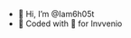 - 👋 Hi, I’m @Iam6h05t
- 👀 Coded with 💞️ for Invvenio

<!---
Iam6h05t/Iam6h05t is a ✨ special ✨ repository because its `README.md` (this file) appears on your GitHub profile.
You can click the Preview link to take a look at your changes.
--->
